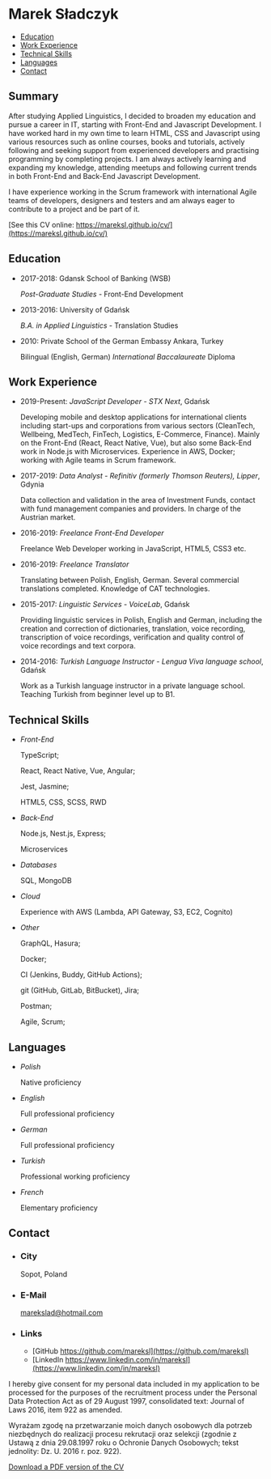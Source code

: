 # Marek Sładczyk

- [Education](#education)
- [Work Experience](#work-experience)
- [Technical Skills](#technical-skills)
- [Languages](#languages)
- [Contact](#contact)

## Summary

After studying Applied Linguistics, I decided to broaden my education and pursue a career in IT, starting with Front-End and Javascript Development. I have worked hard in my own time to learn HTML, CSS and Javascript using various resources such as online courses, books and tutorials, actively following and seeking support from experienced developers and practising programming by completing projects. I am always actively learning and expanding my knowledge, attending meetups and following current trends in both Front-End and Back-End Javascript Development.

I have experience working in the Scrum framework with international Agile teams of developers, designers and testers and am always eager to contribute to a project and be part of it.

[See this CV online: https://mareksl.github.io/cv/](https://mareksl.github.io/cv/)

## Education

- 2017-2018: Gdansk School of Banking (WSB)

  _Post-Graduate Studies_ - Front-End Development

- 2013-2016: University of Gdańsk

  _B.A. in Applied Linguistics_ - Translation Studies

- 2010: Private School of the German Embassy Ankara, Turkey

  Bilingual (English, German) _International Baccalaureate_ Diploma

## Work Experience

- 2019-Present: _JavaScript Developer - STX Next_, Gdańsk

  Developing mobile and desktop applications for international clients including start-ups and corporations from various sectors (CleanTech, Wellbeing, MedTech, FinTech, Logistics, E-Commerce, Finance). Mainly on the Front-End (React, React Native, Vue), but also some Back-End work in Node.js with Microservices. Experience in AWS, Docker; working with Agile teams in Scrum framework.

- 2017-2019: _Data Analyst - Refinitiv (formerly Thomson Reuters), Lipper_, Gdynia

  Data collection and validation in the area of Investment Funds, contact with fund management companies and providers. In charge of the Austrian market.

- 2016-2019: _Freelance Front-End Developer_

  Freelance Web Developer working in JavaScript, HTML5, CSS3 etc.

- 2016-2019: _Freelance Translator_

  Translating between Polish, English, German. Several commercial translations completed. Knowledge of CAT technologies.

- 2015-2017: _Linguistic Services - VoiceLab_, Gdańsk

  Providing linguistic services in Polish, English and German, including the creation and correction of dictionaries, translation, voice recording, transcription of voice recordings, verification and quality control of voice recordings and text corpora.

- 2014-2016: _Turkish Language Instructor - Lengua Viva language school_, Gdańsk

  Work as a Turkish language instructor in a private language school. Teaching Turkish from beginner level up to B1.

## Technical Skills

- _Front-End_

  TypeScript;

  React, React Native, Vue, Angular;

  Jest, Jasmine;

  HTML5, CSS, SCSS, RWD

- _Back-End_

  Node.js, Nest.js, Express;

  Microservices

- _Databases_

  SQL, MongoDB

- _Cloud_

  Experience with AWS (Lambda, API Gateway, S3, EC2, Cognito)

- _Other_

  GraphQL, Hasura;

  Docker;

  CI (Jenkins, Buddy, GitHub Actions);

  git (GitHub, GitLab, BitBucket), Jira;

  Postman;

  Agile, Scrum;

## Languages

- _Polish_

  Native proficiency

- _English_

  Full professional proficiency

- _German_

  Full professional proficiency

- _Turkish_

  Professional working proficiency

- _French_

  Elementary proficiency

## Contact

- ### City

  Sopot, Poland

- ### E-Mail

  [marekslad@hotmail.com](mailto:marekslad@hotmail.com)

- ### Links

  - [GitHub https://github.com/mareksl](https://github.com/mareksl)
  - [LinkedIn https://www.linkedin.com/in/mareksl](https://www.linkedin.com/in/mareksl)

I hereby give consent for my personal data included in my application to be processed for the purposes of the recruitment process under the Personal Data Protection Act as of 29 August 1997, consolidated text: Journal of Laws 2016, item 922 as amended. 

Wyrażam zgodę na przetwarzanie moich danych osobowych dla potrzeb niezbędnych do realizacji procesu rekrutacji oraz selekcji (zgodnie z Ustawą z dnia 29.08.1997 roku o Ochronie Danych Osobowych; tekst jednolity: Dz. U. 2016 r. poz. 922).

[Download a PDF version of the CV](files/CV_Marek_Sladczyk.pdf)
